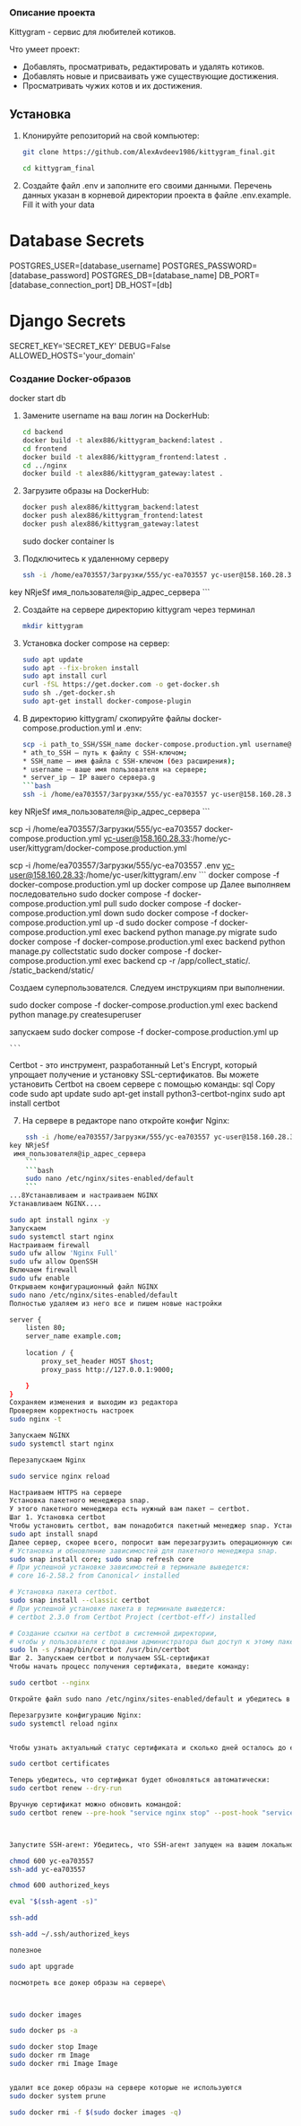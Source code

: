 ### Описание проекта 
Kittygram - сервис для любителей котиков.

Что умеет проект:

- Добавлять, просматривать, редактировать и удалять котиков.
- Добавлять новые и присваивать уже существующие достижения. 
- Просматривать чужих котов и их достижения.

## Установка 

1. Клонируйте репозиторий на свой компьютер:

    ```bash
    git clone https://github.com/AlexAvdeev1986/kittygram_final.git
    ```
    ```bash
    cd kittygram_final
    ```
2. Создайте файл .env и заполните его своими данными. Перечень данных указан в корневой директории проекта в файле .env.example.
Fill it with your data

# Database Secrets
POSTGRES_USER=[database_username]
POSTGRES_PASSWORD=[database_password]
POSTGRES_DB=[database_name]
DB_PORT=[database_connection_port]
DB_HOST=[db]

# Django Secrets
SECRET_KEY='SECRET_KEY'
DEBUG=False
ALLOWED_HOSTS='your_domain'

### Создание Docker-образов
docker start db

1.  Замените username на ваш логин на DockerHub:

    ```bash
    cd backend
    docker build -t alex886/kittygram_backend:latest .
    cd frontend
    docker build -t alex886/kittygram_frontend:latest .
    cd ../nginx
    docker build -t alex886/kittygram_gateway:latest .
    ```

2. Загрузите образы на DockerHub:

    ```bash
    docker push alex886/kittygram_backend:latest
    docker push alex886/kittygram_frontend:latest
    docker push alex886/kittygram_gateway:latest
    ```
    sudo docker container ls

1. Подключитесь к удаленному серверу

    ```bash
    ssh -i /home/ea703557/Загрузки/555/yc-ea703557 yc-user@158.160.28.33
key NRjeSf
 имя_пользователя@ip_адрес_сервера 
    ```

2. Создайте на сервере директорию kittygram через терминал

    ```bash
    mkdir kittygram
    ```

3. Установка docker compose на сервер:

    ```bash
    sudo apt update
    sudo apt --fix-broken install
    sudo apt install curl
    curl -fSL https://get.docker.com -o get-docker.sh
    sudo sh ./get-docker.sh
    sudo apt-get install docker-compose-plugin
    ```

4. В директорию kittygram/ скопируйте файлы docker-compose.production.yml и .env:

    ```bash
    scp -i path_to_SSH/SSH_name docker-compose.production.yml username@server_ip:/home/username/kittygram/docker-compose.production.yml
    * ath_to_SSH — путь к файлу с SSH-ключом;
    * SSH_name — имя файла с SSH-ключом (без расширения);
    * username — ваше имя пользователя на сервере;
    * server_ip — IP вашего сервера.g
    ```bash
    ssh -i /home/ea703557/Загрузки/555/yc-ea703557 yc-user@158.160.28.33
key NRjeSf
 имя_пользователя@ip_адрес_сервера 
    ```

 scp -i /home/ea703557/Загрузки/555/yc-ea703557 docker-compose.production.yml  yc-user@158.160.28.33:/home/yc-user/kittygram/docker-compose.production.yml

 scp -i /home/ea703557/Загрузки/555/yc-ea703557 .env  yc-user@158.160.28.33:/home/yc-user/kittygram/.env
    ```
docker compose -f docker-compose.production.yml up
docker compose up
Далее выполняем последовательно
sudo docker compose -f docker-compose.production.yml pull
sudo docker compose -f docker-compose.production.yml down
sudo docker compose -f docker-compose.production.yml up -d
sudo docker compose -f docker-compose.production.yml exec backend python manage.py migrate
sudo docker compose -f docker-compose.production.yml exec backend python manage.py collectstatic
sudo docker compose -f docker-compose.production.yml exec backend cp -r /app/collect_static/. /static_backend/static/

Создаем суперпользователся. Следуем инструкциям при выполнении.

sudo docker compose -f docker-compose.production.yml exec backend python manage.py createsuperuser

запускаем 
sudo docker compose -f docker-compose.production.yml up

    ```
Certbot - это инструмент, разработанный Let's Encrypt, который упрощает получение и установку SSL-сертификатов. Вы можете установить Certbot на своем сервере с помощью команды:
sql
Copy code
sudo apt update 
sudo apt-get install python3-certbot-nginx
sudo apt install certbot


7. На сервере в редакторе nano откройте конфиг Nginx:
```bash
    ssh -i /home/ea703557/Загрузки/555/yc-ea703557 yc-user@158.160.28.33
key NRjeSf
 имя_пользователя@ip_адрес_сервера 
    ```
    ```bash
    sudo nano /etc/nginx/sites-enabled/default
    ```
...8Устанавливаем и настраиваем NGINX
Устанавливаем NGINX....

sudo apt install nginx -y
Запускаем
sudo systemctl start nginx
Настраиваем firewall
sudo ufw allow 'Nginx Full'
sudo ufw allow OpenSSH
Включаем firewall
sudo ufw enable
Открываем конфигурационный файл NGINX
sudo nano /etc/nginx/sites-enabled/default
Полностью удаляем из него все и пишем новые настройки

server {
    listen 80;
    server_name example.com;
    
    location / {
        proxy_set_header HOST $host;
        proxy_pass http://127.0.0.1:9000;

    }
}
Сохраняем изменения и выходим из редактора
Проверяем корректность настроек
sudo nginx -t

Запускаем NGINX
sudo systemctl start nginx

Перезапускаем Nginx

sudo service nginx reload

Настраиваем HTTPS на сервере
Установка пакетного менеджера snap.
У этого пакетного менеджера есть нужный вам пакет — certbot.
Шаг 1. Установка certbot
Чтобы установить certbot, вам понадобится пакетный менеджер snap. Установите его командой:
sudo apt install snapd 
Далее сервер, скорее всего, попросит вам перезагрузить операционную систему. Сделайте это, а потом последовательно выполните команды:
# Установка и обновление зависимостей для пакетного менеджера snap.
sudo snap install core; sudo snap refresh core
# При успешной установке зависимостей в терминале выведется:
# core 16-2.58.2 from Canonical✓ installed 

# Установка пакета certbot.
sudo snap install --classic certbot
# При успешной установке пакета в терминале выведется:
# certbot 2.3.0 from Certbot Project (certbot-eff✓) installed

# Создание ссылки на certbot в системной директории,
# чтобы у пользователя с правами администратора был доступ к этому пакету.
sudo ln -s /snap/bin/certbot /usr/bin/certbot 
Шаг 2. Запускаем certbot и получаем SSL-сертификат
Чтобы начать процесс получения сертификата, введите команду:

sudo certbot --nginx 

Откройте файл sudo nano /etc/nginx/sites-enabled/default и убедитесь в этом:

Перезагрузите конфигурацию Nginx:
sudo systemctl reload nginx 


Чтобы узнать актуальный статус сертификата и сколько дней осталось до его перевыпуска, используйте команду:

sudo certbot certificates 

Теперь убедитесь, что сертификат будет обновляться автоматически: 
sudo certbot renew --dry-run 

Вручную сертификат можно обновить командой:
sudo certbot renew --pre-hook "service nginx stop" --post-hook "service nginx start" 



Запустите SSH-агент: Убедитесь, что SSH-агент запущен на вашем локальном компьютере и в него добавлен ваш приватный ключ с помощью ssh-add ...

chmod 600 yc-ea703557
ssh-add yc-ea703557

chmod 600 authorized_keys

eval "$(ssh-agent -s)"

ssh-add 

ssh-add ~/.ssh/authorized_keys 

полезное 

sudo apt upgrade

посмотреть все докер образы на сервере\



sudo docker images

sudo docker ps -a

sudo docker stop Image
sudo docker rm Image
sudo docker rmi Image Image


удалит все докер образы на сервере которые не используются
sudo docker system prune 

sudo docker rmi -f $(sudo docker images -q)


